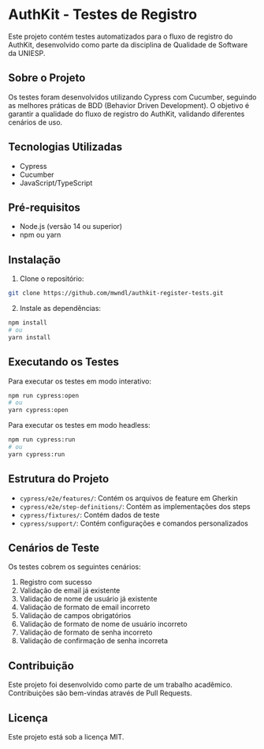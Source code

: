 # AuthKit - Testes de Registro

Este projeto contém testes automatizados para o fluxo de registro do AuthKit, desenvolvido como parte da disciplina de Qualidade de Software da UNIESP.

## Sobre o Projeto

Os testes foram desenvolvidos utilizando Cypress com Cucumber, seguindo as melhores práticas de BDD (Behavior Driven Development). O objetivo é garantir a qualidade do fluxo de registro do AuthKit, validando diferentes cenários de uso.

## Tecnologias Utilizadas

- Cypress
- Cucumber
- JavaScript/TypeScript

## Pré-requisitos

- Node.js (versão 14 ou superior)
- npm ou yarn

## Instalação

1. Clone o repositório:
```bash
git clone https://github.com/mwndl/authkit-register-tests.git
```

2. Instale as dependências:
```bash
npm install
# ou
yarn install
```

## Executando os Testes

Para executar os testes em modo interativo:
```bash
npm run cypress:open
# ou
yarn cypress:open
```

Para executar os testes em modo headless:
```bash
npm run cypress:run
# ou
yarn cypress:run
```

## Estrutura do Projeto

- `cypress/e2e/features/`: Contém os arquivos de feature em Gherkin
- `cypress/e2e/step-definitions/`: Contém as implementações dos steps
- `cypress/fixtures/`: Contém dados de teste
- `cypress/support/`: Contém configurações e comandos personalizados

## Cenários de Teste

Os testes cobrem os seguintes cenários:

1. Registro com sucesso
2. Validação de email já existente
3. Validação de nome de usuário já existente
4. Validação de formato de email incorreto
5. Validação de campos obrigatórios
6. Validação de formato de nome de usuário incorreto
7. Validação de formato de senha incorreto
8. Validação de confirmação de senha incorreta

## Contribuição

Este projeto foi desenvolvido como parte de um trabalho acadêmico. Contribuições são bem-vindas através de Pull Requests.

## Licença

Este projeto está sob a licença MIT. 